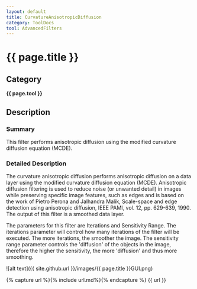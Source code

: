 ```yaml
---
layout: default
title: CurvatureAnisotropicDiffusion
category: ToolDocs 
tool: AdvancedFilters
---
```


# {{ page.title }} 

## Category

**{{ page.tool }}**

## Description

### Summary

This filter performs anisotropic diffusion using the modified curvature diffusion equation (MCDE).

### Detailed Description

The curvature anisotropic diffusion performs anisotropic diffusion on a data layer using the modified curvature diffusion equation (MCDE). Anisotropic diffusion filtering is used to reduce noise (or unwanted detail) in images while preserving specific image features, such as edges and is based on the work of Pietro Perona and Jalhandra Malik, Scale-space and edge detection using anisotropic diffusion, IEEE PAMI, vol. 12, pp. 629-639, 1990. The output of this filter is a smoothed data layer.

The parameters for this filter are Iterations and Sensitivity Range. The iterations parameter will control how many iterations of the filter will be executed. The more iterations, the smoother the image. The sensitivity range parameter controls the 'diffusion' of the objects in the image, therefore the higher the sensitivity, the more 'diffusion' and thus more smoothing.

![alt text]({{ site.github.url }}/images/{{ page.title }}GUI.png)

{% capture url %}{% include url.md%}{% endcapture %}
{{ url }}

